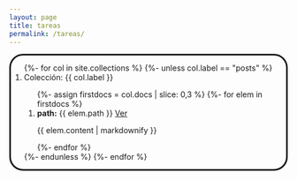 ```yaml
---
layout: page
title: tareas
permalink: /tareas/
---
```


<div style="border-style: solid; border-radius: 25px;">
<ol>
{%- for col in site.collections %}
{%- unless col.label == "posts" %}
<li> Colección: {{ col.label }} </li>
  <ol>
  {%-  assign firstdocs = col.docs | slice: 0,3 %}
  {%- for elem in firstdocs %}
    <li> <b>path:</b> {{ elem.path }} <a href="{{ site.baseurl }}{{ elem.url }}">Ver</a> </li>
    <p>{{ elem.content | markdownify }}</p>
  {%- endfor %}
  </ol>
{%- endunless %}
{%- endfor %}
</ol>
</div>

